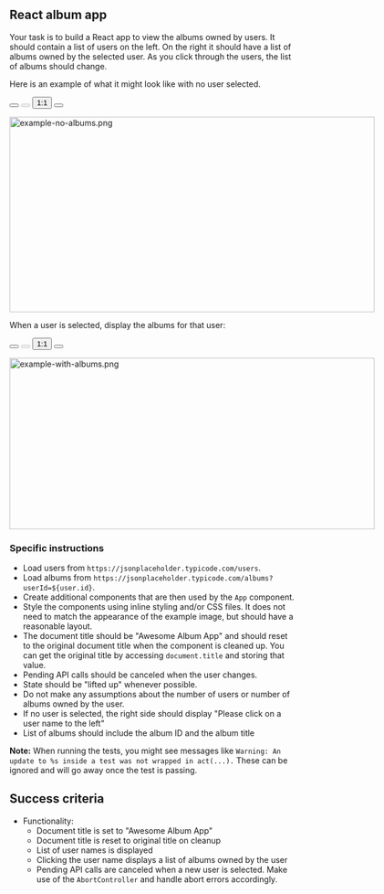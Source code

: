 <div class="scrollable-container" ng-transclude=""> <div markdown="fileTab.file.challenge.instructions" class="markdown collapsed"><h2>React album app</h2><p>Your task is to build a React app to view the albums owned by users. It should contain a list of users on the left. On the right it should have a list of albums owned by the selected user. As you click through the users, the list of albums should change.</p>
<p>Here is an example of what it might look like with no user selected.</p>
<p><zoomable-image zoom-disabled="expandable &amp;&amp; !expanded" class="enabled" style="height: 343.896px;"><!----><span class="zoomable-image-controls" ng-if="$ctrl.enabled" style=""> <button class="btn-default btn-sm icon-expand" ng-click="$ctrl.expandOrContract($event)" tooltip="Make this image as large as possible" type="button"></button> <button class="btn-default btn-sm icon-minus" ng-click="$ctrl.zoomOut($event)" ng-disabled="$ctrl.zoomOutDisabled" tooltip="Zoom Out" type="button" disabled="disabled"></button> <button class="btn-default btn-sm" ng-class="{ active: $ctrl.is100 }" ng-click="$ctrl.zoom100($event)" tooltip="Zoom 1:1 pixels" type="button"> 1:1 </button> <button class="btn-default btn-sm icon-plus" ng-click="$ctrl.zoomIn($event)" ng-disabled="$ctrl.zoomInDisabled" tooltip="Zoom In" type="button"></button> </span><!----> <div class="zoomable-image-scrollbox" ng-transclude="" ng-dblclick="$ctrl.autoZoom($event)" tooltip="You can zoom into this image using the controls, or double-clicking on it" tooltip-position="top" scroll-on-drag="$ctrl.enabled &amp;&amp; $ctrl.zoomed" tabindex="0"><img src="https://res.cloudinary.com/strive/image/upload/w_1000,h_1000,c_limit/3649ec6dac4e2c42058b09464c092232-xample-no-albums.png" alt="example-no-albums.png" style="width: 640.255px; height: 341.896px; max-width: none;"></div></zoomable-image></p>
<p>When a user is selected, display the albums for that user:</p>
<p><zoomable-image zoom-disabled="expandable &amp;&amp; !expanded" class="enabled" style="height: 302.036px;"><!----><span class="zoomable-image-controls" ng-if="$ctrl.enabled" style=""> <button class="btn-default btn-sm icon-expand" ng-click="$ctrl.expandOrContract($event)" tooltip="Make this image as large as possible" type="button"></button> <button class="btn-default btn-sm icon-minus" ng-click="$ctrl.zoomOut($event)" ng-disabled="$ctrl.zoomOutDisabled" tooltip="Zoom Out" type="button" disabled="disabled"></button> <button class="btn-default btn-sm" ng-class="{ active: $ctrl.is100 }" ng-click="$ctrl.zoom100($event)" tooltip="Zoom 1:1 pixels" type="button"> 1:1 </button> <button class="btn-default btn-sm icon-plus" ng-click="$ctrl.zoomIn($event)" ng-disabled="$ctrl.zoomInDisabled" tooltip="Zoom In" type="button"></button> </span><!----> <div class="zoomable-image-scrollbox" ng-transclude="" ng-dblclick="$ctrl.autoZoom($event)" tooltip="You can zoom into this image using the controls, or double-clicking on it" tooltip-position="top" scroll-on-drag="$ctrl.enabled &amp;&amp; $ctrl.zoomed" tabindex="0"><img src="https://res.cloudinary.com/strive/image/upload/w_1000,h_1000,c_limit/a5e73b54f3d2d1557105fdb5606cccd7-mple-with-albums.png" alt="example-with-albums.png" style="width: 639.736px; height: 300.036px; max-width: none;"></div></zoomable-image></p>
<h3>Specific instructions</h3><ul>
<li>Load users from <code>https://jsonplaceholder.typicode.com/users</code>.</li>
<li>Load albums from <code>https://jsonplaceholder.typicode.com/albums?userId=${user.id}</code>.</li>
<li>Create additional components that are then used by the <code>App</code> component.</li>
<li>Style the components using inline styling and/or CSS files. It does not need to match the appearance of the example image, but should have a reasonable layout.</li>
<li>The document title should be "Awesome Album App" and should reset to the original document title when the component is cleaned up. You can get the original title by accessing <code>document.title</code> and storing that value.</li>
<li>Pending API calls should be canceled when the user changes.</li>
<li>State should be "lifted up" whenever possible.</li>
<li>Do not make any assumptions about the number of users or number of albums owned by the user.</li>
<li>If no user is selected, the right side should display "Please click on a user name to the left"</li>
<li>List of albums should include the album ID and the album title</li>
</ul>
<p><strong>Note:</strong> When running the tests, you might see messages like <code>Warning: An update to %s inside a test was not wrapped in act(...).</code> These can be ignored and will go away once the test is passing.</p>
<h2>Success criteria</h2><ul>
<li>Functionality:<ul>
<li>Document title is set to "Awesome Album App"</li>
<li>Document title is reset to original title on cleanup</li>
<li>List of user names is displayed</li>
<li>Clicking the user name displays a list of albums owned by the user</li>
<li>Pending API calls are canceled when a new user is selected. Make use of the <code>AbortController</code> and handle abort errors accordingly.</li>
</ul>
</li>
</ul>
</div> <score-card-instructions challenge="fileTab.file.challenge"><!----></score-card-instructions> </div>